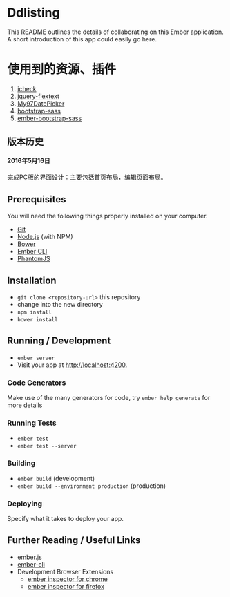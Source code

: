 # Ddlisting

This README outlines the details of collaborating on this Ember application.
A short introduction of this app could easily go here.

# 使用到的资源、插件

1. [icheck](http://www.bootcss.com/p/icheck/#skin-futurico)
2. [jquery-flextext](https://github.com/alexdunphy/flexText)
3. [My97DatePicker](http://www.my97.net/)
4. [bootstrap-sass](https://github.com/twbs/bootstrap-sass)
5. [ember-bootstrap-sass](https://github.com/MiracleBlue/ember-bootstrap-sass)


## 版本历史

#### 2016年5月16日

完成PC版的界面设计：主要包括首页布局，编辑页面布局。


## Prerequisites

You will need the following things properly installed on your computer.

* [Git](http://git-scm.com/)
* [Node.js](http://nodejs.org/) (with NPM)
* [Bower](http://bower.io/)
* [Ember CLI](http://ember-cli.com/)
* [PhantomJS](http://phantomjs.org/)

## Installation

* `git clone <repository-url>` this repository
* change into the new directory
* `npm install`
* `bower install`

## Running / Development

* `ember server`
* Visit your app at [http://localhost:4200](http://localhost:4200).

### Code Generators

Make use of the many generators for code, try `ember help generate` for more details

### Running Tests

* `ember test`
* `ember test --server`

### Building

* `ember build` (development)
* `ember build --environment production` (production)

### Deploying

Specify what it takes to deploy your app.

## Further Reading / Useful Links

* [ember.js](http://emberjs.com/)
* [ember-cli](http://ember-cli.com/)
* Development Browser Extensions
  * [ember inspector for chrome](https://chrome.google.com/webstore/detail/ember-inspector/bmdblncegkenkacieihfhpjfppoconhi)
  * [ember inspector for firefox](https://addons.mozilla.org/en-US/firefox/addon/ember-inspector/)
